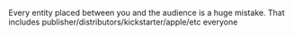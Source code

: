 Every entity placed between you and the audience is a huge mistake. That includes publisher/distributors/kickstarter/apple/etc everyone